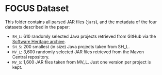 # FOCUS Dataset

This folder contains all parsed JAR files (`jars`), and the metadata of the four datasets described in the paper:

- `SH_L`: 610 randomly selected Java projects retrieved from GitHub via the [Software Heritage archive](https://www.softwareheritage.org/archive/).
- `SH_S`: 200 smallest (in size) Java projects taken from SH_L.
- `MV_L`: 3,600 randomly selected JAR files retrieved from the Maven Central repository.
- `MV_S`: 1,600 JAR files taken from MV_L. Just one version per project is kept. 
